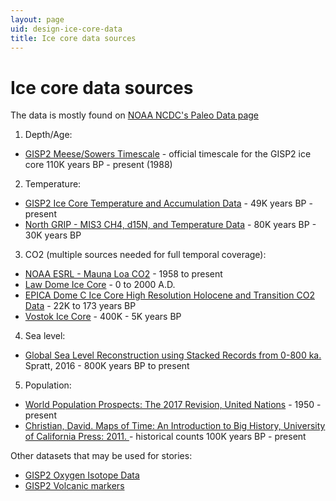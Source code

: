 ```yaml
---
layout: page
uid: design-ice-core-data
title: Ice core data sources
---
```


# Ice core data sources

The data is mostly found on [NOAA NCDC's Paleo Data page](https://www.ncdc.noaa.gov/paleo-search/)

1. Depth/Age:
  - [GISP2 Meese/Sowers Timescale](ftp://ftp.ncdc.noaa.gov/pub/data/paleo/icecore/greenland/summit/gisp2/depthage/gisp2age.txt) - official timescale for the GISP2 ice core 110K years BP - present (1988)
2. Temperature:
  - [GISP2 Ice Core Temperature and Accumulation Data](ftp://ftp.ncdc.noaa.gov/pub/data/paleo/icecore/greenland/summit/gisp2/isotopes/gisp2_temp_accum_alley2000.txt) - 49K years BP - present
  - [North GRIP - MIS3 CH4, d15N, and Temperature Data](https://www1.ncdc.noaa.gov/pub/data/paleo/icecore/greenland/summit/ngrip/ngrip2006d15n-ch4-t.txt) - 80K years BP - 30K years BP
3. CO2 (multiple sources needed for full temporal coverage):
  - [NOAA ESRL - Mauna Loa CO2](ftp://aftp.cmdl.noaa.gov/products/trends/co2/co2_annmean_mlo.txt) - 1958 to present
  - [Law Dome Ice Core](ftp://ftp.ncdc.noaa.gov/pub/data/paleo/icecore/antarctica/law/law2006.txt) - 0 to 2000 A.D.
  - [EPICA Dome C Ice Core High Resolution Holocene and Transition CO2 Data](ftp://ftp.ncdc.noaa.gov/pub/data/paleo/icecore/antarctica/epica_domec/edc-co2.txt) - 22K to 173 years BP
  - [Vostok Ice Core](http://cdiac.ess-dive.lbl.gov/ftp/trends/co2/vostok.icecore.co2) - 400K - 5K years BP
4. Sea level:
  - [Global Sea Level Reconstruction using Stacked Records from 0-800 ka.](https://www1.ncdc.noaa.gov/pub/data/paleo/contributions_by_author/spratt2016/spratt2016.txt) Spratt, 2016 - 800K years BP to present
5. Population:
  - [World Population Prospects: The 2017 Revision, United Nations](https://esa.un.org/unpd/wpp/DVD/Files/1_Indicators%20(Standard)/EXCEL_FILES/1_Population/WPP2017_POP_F01_1_TOTAL_POPULATION_BOTH_SEXES.xlsx) - 1950 - present
  - [Christian, David. Maps of Time: An Introduction to Big History, University of California Press: 2011. ](../assets/population_table.png) - historical counts 100K years BP - present

Other datasets that may be used for stories:

- [GISP2 Oxygen Isotope Data](ftp://ftp.ncdc.noaa.gov/pub/data/paleo/icecore/greenland/summit/gisp2/isotopes/gispd18o.txt)
- [GISP2 Volcanic markers](ftp://ftp.ncdc.noaa.gov/pub/data/paleo/icecore/greenland/summit/gisp2/chem/volcano.txt)
